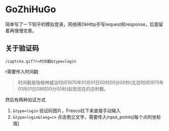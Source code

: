 # GoZhiHuGo
简单写了一下知乎的模拟登录，网络用OkHttp手写request和response，后面留着再慢慢完善。
## 关于验证码
`/captcha.gif?r=时间戳&type=login`

r需要传入时间戳

> 时间戳是指格林威治时间1970年01月01日00时00分00秒(北京时间1970年01月01日08时00分00秒)起至现在的总秒数。
 
然后有两种验证方式
1. `&type=login`
验证码图片，Fresco拉下来直接手动输入
2. `&type=login&lang=cn`
点击倒立文字，需要传入input_points[每个点的坐标值]

